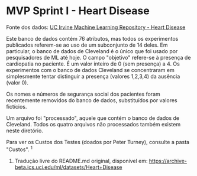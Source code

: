 # MVP Sprint I - Heart Disease

Fonte dos dados: [ UC Irvine Machine Learning Repository - Heart Disease ]( https://archive-beta.ics.uci.edu/dataset/45/heart+disease )

Este banco de dados contém 76 atributos, mas todos os experimentos publicados referem-se ao uso de um subconjunto de 14 deles. Em particular, o banco de dados de Cleveland é o único que foi usado por pesquisadores de ML até hoje. O campo "objetivo" refere-se à presença de cardiopatia no paciente. É um valor inteiro de 0 (sem presença) a 4. Os experimentos com o banco de dados Cleveland se concentraram em simplesmente tentar distinguir a presença (valores 1,2,3,4) da ausência (valor 0).
   
Os nomes e números de segurança social dos pacientes foram recentemente removidos do banco de dados, substituídos por valores fictícios.

Um arquivo foi "processado", aquele que contém o banco de dados de Cleveland. Todos os quatro arquivos não processados também existem neste diretório.

Para ver os Custos dos Testes (doados por Peter Turney), consulte a pasta "Custos". <sup>1</sup>



1. Tradução livre do README.md original, disponível em: https://archive-beta.ics.uci.edu/ml/datasets/Heart+Disease